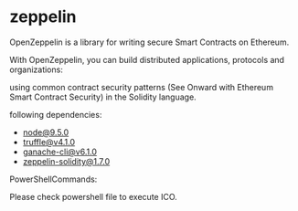 # zeppelin

OpenZeppelin is a library for writing secure Smart Contracts on Ethereum.

With OpenZeppelin, you can build distributed applications, protocols and organizations:

using common contract security patterns (See Onward with Ethereum Smart Contract Security)
in the Solidity language.

following dependencies:
- node@9.5.0
- truffle@v4.1.0
- ganache-cli@v6.1.0
- zeppelin-solidity@1.7.0

PowerShellCommands:

Please check powershell file to execute ICO.











